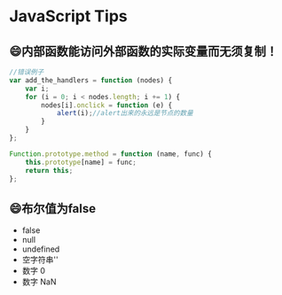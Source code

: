 # JavaScript Tips


## :smile:内部函数能访问外部函数的实际变量而无须复制！

```javascript
//错误例子
var add_the_handlers = function (nodes) {
    var i;
    for (i = 0; i < nodes.length; i += 1) {
        nodes[i].onclick = function (e) {
            alert(i);//alert出来的永远是节点的数量
        }
    }
};
```

```javascript
Function.prototype.method = function (name, func) {
    this.prototype[name] = func;
    return this;
};
```

## :smile:布尔值为false
- false
- null
- undefined
- 空字符串''
- 数字 0
- 数字 NaN
